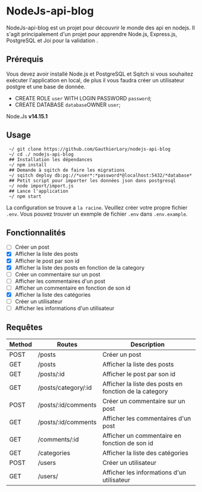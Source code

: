 # NodeJs-api-blog
NodeJs-api-blog est un projet pour découvrir le monde des api en nodejs. Il s'agit principalement d'un projet pour apprendre Node.js, Express.js, PostgreSQL et Joi pour la validation .

## Prérequis
Vous devez avoir installé Node.js et PostgreSQL et Sqitch si vous souhaitez exécuter l'application en local, de plus il vous faudra créer un utilisateur postgre et une base de donnée.

 - CREATE ROLE `user` WITH LOGIN PASSWORD `password`;
 - CREATE DATABASE `database`OWNER `user`;

Node.Js  **v14.15.1**

## Usage

     ~/ git clone https://github.com/GauthierLory/nodejs-api-blog
     ~/ cd ./ nodejs-api-blog
     ## Installation les dépendances
     ~/ npm install
     ## Demande à sqitch de faire les migrations
     ~/ sqitch deploy db:pg://*user*:*password*@localhost:5432/*database*
     ## Petit script pour importer les données json dans postgresql
     ~/ node import/import.js
     ## Lance l'application
     ~/ npm start

La configuration se trouve a `la racine`. Veuillez créer votre propre fichier `.env`. Vous pouvez trouver un exemple de fichier `.env` dans `.env.example`.

 ## Fonctionnalités
 - [ ] Créer un post 
 - [x] Afficher la liste des posts
 - [x] Afficher le post par son id
 - [x] Afficher la liste des posts en fonction de la category
 - [ ] Créer un commentaire sur un post
 - [ ] Afficher les commentaires d'un post
 - [ ] Afficher un commentaire en fonction de son id
 - [x] Afficher la liste des catégories
 - [ ] Créer un utilisateur
 - [ ] Afficher les informations d'un utilisateur
 
## Requêtes
|Method | Routes  | Description |
|--|--|--|
|POST|/posts|Créer un post |
|GET|/posts|Afficher la liste des posts |
|GET|/posts/:id|Afficher le post par son id |
|GET|/posts/category/:id|Afficher la liste des posts en fonction de la category |
|POST|/posts/:id/comments | Créer un commentaire sur un post |
|GET|/posts/:id/comments|Afficher les commentaires d'un post|
|GET|/comments/:id | Afficher un commentaire en fonction de son id |
|GET|/categories|Afficher la liste des catégories |
|POST| /users  | Créer un utilisateur |
|GET| /users/ | Afficher les informations d'un utilisateur |


